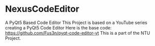# NexusCodeEditor
A PyQt5 Based Code Editor
This Project is based on a YouTube series creating a PyQt5 Code Editor Here is the base code: https://github.com/Fus3n/pyqt-code-editor-yt
This is a part of the NTU Project.

